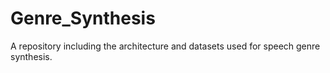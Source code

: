 # Genre_Synthesis
A repository including the architecture and datasets used for speech genre synthesis.
